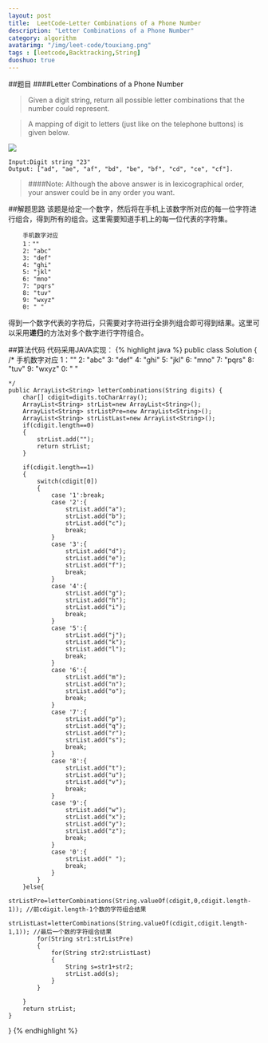 ```yaml
---
layout: post
title:  LeetCode-Letter Combinations of a Phone Number
description: "Letter Combinations of a Phone Number"
category: algorithm
avatarimg: "/img/leet-code/touxiang.png"
tags : [leetcode,Backtracking,String]
duoshuo: true
---
```

##题目
####Letter Combinations of a Phone Number

>Given a digit string, return all possible letter combinations that the number could represent.

>A mapping of digit to letters (just like on the telephone buttons) is given below.

![][1]

>
	Input:Digit string "23"
	Output: ["ad", "ae", "af", "bd", "be", "bf", "cd", "ce", "cf"].

>####Note:
>Although the above answer is in lexicographical order, your answer could be in any order you want.

<!-- more -->

##解题思路
该题是给定一个数字，然后将在手机上该数字所对应的每一位字符进行组合，得到所有的组合。这里需要知道手机上的每一位代表的字符集。

		手机数字对应
		1：""
		2: "abc"
		3: "def"
		4: "ghi"
		5: "jkl"
		6: "mno"
		7: "pqrs"
		8: "tuv"
		9: "wxyz"
		0: " "
得到一个数字代表的字符后，只需要对字符进行全排列组合即可得到结果。这里可以采用**递归**的方法对多个数字进行字符组合。

##算法代码
代码采用JAVA实现：
{% highlight java %}
public class Solution {
	/*
		手机数字对应
		1：""
		2: "abc"
		3: "def"
		4: "ghi"
		5: "jkl"
		6: "mno"
		7: "pqrs"
		8: "tuv"
		9: "wxyz"
		0: " "

	*/
    public ArrayList<String> letterCombinations(String digits) {
        char[] cdigit=digits.toCharArray();
        ArrayList<String> strList=new ArrayList<String>();
        ArrayList<String> strListPre=new ArrayList<String>();
        ArrayList<String> strListLast=new ArrayList<String>();
        if(cdigit.length==0) 
        {
            strList.add("");
            return strList;
        }
            
        if(cdigit.length==1)
        {
        	switch(cdigit[0])
        	{
        		case '1':break;
        		case '2':{
        			strList.add("a");
        			strList.add("b");
        			strList.add("c");
        			break;
        		}
        		case '3':{
        			strList.add("d");
        			strList.add("e");
        			strList.add("f");
        			break;
        		}
        		case '4':{
        			strList.add("g");
        			strList.add("h");
        			strList.add("i");
        			break;
        		}
        		case '5':{
        			strList.add("j");
        			strList.add("k");
        			strList.add("l");
        			break;
        		}
        		case '6':{
        			strList.add("m");
        			strList.add("n");
        			strList.add("o");
        			break;
        		}
        		case '7':{
        			strList.add("p");
        			strList.add("q");
        			strList.add("r");
        			strList.add("s");
        			break;
        		}
        		case '8':{
        			strList.add("t");
        			strList.add("u");
        			strList.add("v");
        			break;
        		}
        		case '9':{
        			strList.add("w");
        			strList.add("x");
        			strList.add("y");
        			strList.add("z");
        			break;
        		}
        		case '0':{
        			strList.add(" ");
        			break;
        		}
        	}
        }else{
        	strListPre=letterCombinations(String.valueOf(cdigit,0,cdigit.length-1)); //前cdigit.length-1个数的字符组合结果
        	strListLast=letterCombinations(String.valueOf(cdigit,cdigit.length-1,1)); //最后一个数的字符组合结果
        	for(String str1:strListPre)
        	{
        		for(String str2:strListLast)
        		{
        			String s=str1+str2;
        			strList.add(s);
        		}
        	}
        		
        }
        return strList;
    }
}
{% endhighlight %}

[1]:/img/Letter-Combinations-of-a-Phone-Number/Phone.png


